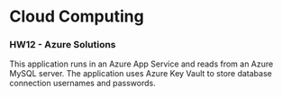# Cloud Computing
### HW12 - Azure Solutions

This application runs in an Azure App Service and reads from an Azure MySQL server.
The application uses Azure Key Vault to store database connection usernames and passwords.
